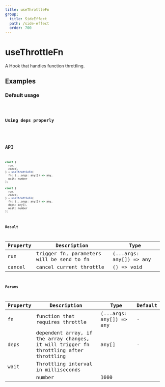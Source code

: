 ```yaml
---
title: useThrottleFn
group:
  title: SideEffect
  path: /side-effect
  order: 700
---
```


# useThrottleFn

A Hook that handles function throttling.

## Examples

### Default usage

<code src="./demo/demo1.tsx" />

### Using deps properly

<code src="./demo/demo2.tsx" />

## API

```javascript
const {
  run,
  cancel
} = useThrottleFn(
  fn: (...args: any[]) => any,
  wait: number
);

const {
  run,
  cancel
} = useThrottleFn(
  fn: (...args: any[]) => any,
  deps: any[],
  wait: number
);
```

### Result

| Property | Description                               | Type                    |
|----------|-------------------------------------------|-------------------------|
| run      | trigger fn, parameters will be send to fn | (...args: any[]) => any |
| cancel   | cancel current throttle                   | () => void              |

### Params

| Property | Description                                                                  | Type                    | Default |
|----------|------------------------------------------------------------------------------|-------------------------|---------|
| fn       | function that requires throttle                                              | (...args: any[]) => any | -       |
| deps     | dependent array, if the array changes, it will trigger fn throttling after throttling | any[]                   | -       |
| wait     | Throttling interval in milliseconds
                                                    | number                  | 1000    |